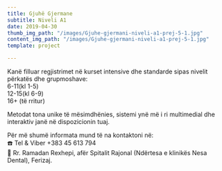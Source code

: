 ```yaml
---
title: Gjuhë Gjermane
subtitle: Niveli A1
date: 2019-04-30
thumb_img_path: "/images/Gjuhe-gjermani-niveli-a1-prej-5-1.jpg"
content_img_path: "/images/Gjuhe-gjermani-niveli-a1-prej-5-1.jpg"
template: project

---
```

Kanë filluar regjistrimet në kurset intensive dhe standarde sipas nivelit përkatës dhe grupmoshave:  
 6-11(kl 1-5)  
 12-15(kl 6-9)  
 16+ (të rritur)

Metodat tona unike të mësimdhënies, sistemi ynë më i ri multimedial dhe interaktiv janë në dispozicionin tuaj.

Për më shumë informata mund të na kontaktoni në:  
 ☎️ Tel & Viber +383 45 613 794  
 📍 Rr. Ramadan Rexhepi, afër Spitalit Rajonal (Ndërtesa e klinikës Nesa Dental), Ferizaj.